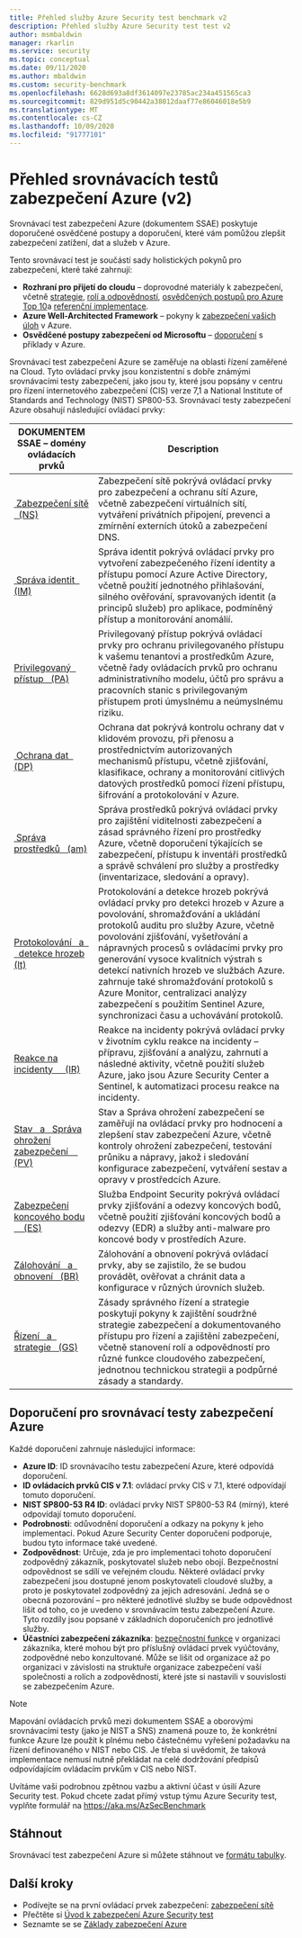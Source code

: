 ```yaml
---
title: Přehled služby Azure Security test benchmark v2
description: Přehled služby Azure Security test test v2
author: msmbaldwin
manager: rkarlin
ms.service: security
ms.topic: conceptual
ms.date: 09/11/2020
ms.author: mbaldwin
ms.custom: security-benchmark
ms.openlocfilehash: 6628d693a8df3614097e23785ac234a451565ca3
ms.sourcegitcommit: 829d951d5c90442a38012daaf77e86046018e5b9
ms.translationtype: MT
ms.contentlocale: cs-CZ
ms.lasthandoff: 10/09/2020
ms.locfileid: "91777101"
---
```

# <a name="overview-of-the-azure-security-benchmark-v2"></a>Přehled srovnávacích testů zabezpečení Azure (v2)

Srovnávací test zabezpečení Azure (dokumentem SSAE) poskytuje doporučené osvědčené postupy a doporučení, které vám pomůžou zlepšit zabezpečení zatížení, dat a služeb v Azure.

Tento srovnávací test je součástí sady holistických pokynů pro zabezpečení, které také zahrnují:

- **Rozhraní pro přijetí do cloudu** – doprovodné materiály k zabezpečení, včetně [strategie](/azure/cloud-adoption-framework/strategy/define-security-strategy), [rolí a odpovědností](/azure/cloud-adoption-framework/organize/cloud-security), [osvědčených postupů pro Azure Top 10](/azure/cloud-adoption-framework/get-started/security#step-1-establish-essential-security-practices)a [referenční implementace](/azure/cloud-adoption-framework/ready/enterprise-scale/).
- **Azure Well-Architected Framework** – pokyny k [zabezpečení vašich úloh](https://docs.microsoft.com/assessments/?mode=pre-assessment&session=local) v Azure.
- **Osvědčené postupy zabezpečení od Microsoftu** – [doporučení](/security/compass/microsoft-security-compass-introduction) s příklady v Azure.

 Srovnávací test zabezpečení Azure se zaměřuje na oblasti řízení zaměřené na Cloud. Tyto ovládací prvky jsou konzistentní s dobře známými srovnávacími testy zabezpečení, jako jsou ty, které jsou popsány v centru pro řízení internetového zabezpečení (CIS) verze 7,1 a National Institute of Standards and Technology (NIST) SP800-53.
Srovnávací testy zabezpečení Azure obsahují následující ovládací prvky:

| DOKUMENTEM SSAE – domény ovládacích prvků | Description 
|--|--|
| [&nbsp;Zabezpečení sítě &nbsp; (NS)](security-controls-v2-network-security.md) | Zabezpečení sítě pokrývá ovládací prvky pro zabezpečení a ochranu sítí Azure, včetně zabezpečení virtuálních sítí, vytváření privátních připojení, prevenci a zmírnění externích útoků a zabezpečení DNS. |
| [&nbsp;Správa identit &nbsp; (IM)](security-controls-v2-identity-management.md) | Správa identit pokrývá ovládací prvky pro vytvoření zabezpečeného řízení identity a přístupu pomocí Azure Active Directory, včetně použití jednotného přihlašování, silného ověřování, spravovaných identit (a principů služeb) pro aplikace, podmíněný přístup a monitorování anomálií. |
| [Privilegovaný &nbsp; přístup &nbsp; (PA)](security-controls-v2-privileged-access.md) | Privilegovaný přístup pokrývá ovládací prvky pro ochranu privilegovaného přístupu k vašemu tenantovi a prostředkům Azure, včetně řady ovládacích prvků pro ochranu administrativního modelu, účtů pro správu a pracovních stanic s privilegovaným přístupem proti úmyslnému a neúmyslnému riziku. |
| [&nbsp;Ochrana dat &nbsp; (DP)](security-controls-v2-data-protection.md) | Ochrana dat pokrývá kontrolu ochrany dat v klidovém provozu, při přenosu a prostřednictvím autorizovaných mechanismů přístupu, včetně zjišťování, klasifikace, ochrany a monitorování citlivých datových prostředků pomocí řízení přístupu, šifrování a protokolování v Azure. |
| [&nbsp;Správa prostředků &nbsp; (am)](security-controls-v2-asset-management.md) | Správa prostředků pokrývá ovládací prvky pro zajištění viditelnosti zabezpečení a zásad správného řízení pro prostředky Azure, včetně doporučení týkajících se zabezpečení, přístupu k inventáři prostředků a správě schválení pro služby a prostředky (inventarizace, sledování a opravy). |
| [Protokolování &nbsp; a &nbsp; &nbsp; detekce hrozeb (lt)](security-controls-v2-logging-threat-detection.md) | Protokolování a detekce hrozeb pokrývá ovládací prvky pro detekci hrozeb v Azure a povolování, shromažďování a ukládání protokolů auditu pro služby Azure, včetně povolování zjišťování, vyšetřování a nápravných procesů s ovládacími prvky pro generování vysoce kvalitních výstrah s detekcí nativních hrozeb ve službách Azure. zahrnuje také shromažďování protokolů s Azure Monitor, centralizaci analýzy zabezpečení s použitím Sentinel Azure, synchronizaci času a uchovávání protokolů. |
| [Reakce na incidenty &nbsp; &nbsp; (IR)](security-controls-v2-incident-response.md) | Reakce na incidenty pokrývá ovládací prvky v životním cyklu reakce na incidenty – přípravu, zjišťování a analýzu, zahrnutí a následné aktivity, včetně použití služeb Azure, jako jsou Azure Security Center a Sentinel, k automatizaci procesu reakce na incidenty. |
| [Stav &nbsp; a &nbsp; Správa ohrožení zabezpečení &nbsp; &nbsp; (PV)](security-controls-v2-posture-vulnerability-management.md) | Stav a Správa ohrožení zabezpečení se zaměřují na ovládací prvky pro hodnocení a zlepšení stav zabezpečení Azure, včetně kontroly ohrožení zabezpečení, testování průniku a nápravy, jakož i sledování konfigurace zabezpečení, vytváření sestav a opravy v prostředcích Azure. |
| [Zabezpečení koncového bodu &nbsp; &nbsp; (ES)](security-controls-v2-endpoint-security.md) | Služba Endpoint Security pokrývá ovládací prvky zjišťování a odezvy koncových bodů, včetně použití zjišťování koncových bodů a odezvy (EDR) a služby anti-malware pro koncové body v prostředích Azure. |
| [Zálohování &nbsp; a &nbsp; obnovení &nbsp; (BR)](security-controls-v2-backup-recovery.md) | Zálohování a obnovení pokrývá ovládací prvky, aby se zajistilo, že se budou provádět, ověřovat a chránit data a konfigurace v různých úrovních služeb. |
| [Řízení &nbsp; a &nbsp; strategie &nbsp; (GS)](security-controls-v2-governance-strategy.md) | Zásady správného řízení a strategie poskytují pokyny k zajištění soudržné strategie zabezpečení a dokumentovaného přístupu pro řízení a zajištění zabezpečení, včetně stanovení rolí a odpovědností pro různé funkce cloudového zabezpečení, jednotnou technickou strategii a podpůrné zásady a standardy. |

## <a name="azure-security-benchmark-recommendations"></a>Doporučení pro srovnávací testy zabezpečení Azure

Každé doporučení zahrnuje následující informace:

- **Azure ID**: ID srovnávacího testu zabezpečení Azure, které odpovídá doporučení.
- **ID ovládacích prvků CIS v 7.1**: ovládací prvky CIS v 7.1, které odpovídají tomuto doporučení.
- **NIST SP800-53 R4 ID**: ovládací prvky NIST SP800-53 R4 (mírný), které odpovídají tomuto doporučení.
- **Podrobnosti**: odůvodnění doporučení a odkazy na pokyny k jeho implementaci. Pokud Azure Security Center doporučení podporuje, budou tyto informace také uvedené.
- **Zodpovědnost**: Určuje, zda je pro implementaci tohoto doporučení zodpovědný zákazník, poskytovatel služeb nebo obojí. Bezpečnostní odpovědnost se sdílí ve veřejném cloudu. Některé ovládací prvky zabezpečení jsou dostupné jenom poskytovateli cloudové služby, a proto je poskytovatel zodpovědný za jejich adresování. Jedná se o obecná pozorování – pro některé jednotlivé služby se bude odpovědnost lišit od toho, co je uvedeno v srovnávacím testu zabezpečení Azure. Tyto rozdíly jsou popsané v základních doporučeních pro jednotlivé služby.
- **Účastníci zabezpečení zákazníka**: [bezpečnostní funkce](/azure/cloud-adoption-framework/organize/cloud-security#security-functions) v organizaci zákazníka, které mohou být pro příslušný ovládací prvek vyúčtovány, zodpovědné nebo konzultované. Může se lišit od organizace až po organizaci v závislosti na struktuře organizace zabezpečení vaší společnosti a rolích a zodpovědností, které jste si nastavili v souvislosti se zabezpečením Azure.

> [!NOTE]
> Mapování ovládacích prvků mezi dokumentem SSAE a oborovými srovnávacími testy (jako je NIST a SNS) znamená pouze to, že konkrétní funkce Azure lze použít k plnému nebo částečnému vyřešení požadavku na řízení definovaného v NIST nebo CIS. Je třeba si uvědomit, že taková implementace nemusí nutně překládat na celé dodržování předpisů odpovídajícím ovládacím prvkům v CIS nebo NIST.

Uvítáme vaši podrobnou zpětnou vazbu a aktivní účast v úsilí Azure Security test. Pokud chcete zadat přímý vstup týmu Azure Security test, vyplňte formulář na https://aka.ms/AzSecBenchmark

## <a name="download"></a>Stáhnout

Srovnávací test zabezpečení Azure si můžete stáhnout ve [formátu tabulky](https://github.com/MicrosoftDocs/SecurityBenchmarks/tree/master/Azure%20Security%20Benchmark).

## <a name="next-steps"></a>Další kroky 
- Podívejte se na první ovládací prvek zabezpečení: [zabezpečení sítě](security-control-network-security.md)
- Přečtěte si [Úvod k zabezpečení Azure Security test](introduction.md)
- Seznamte se se [Základy zabezpečení Azure](../fundamentals/index.yml)
